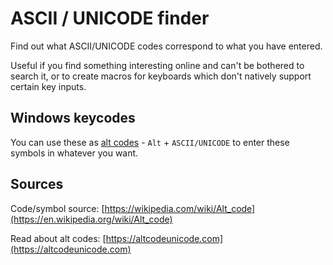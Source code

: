 # ASCII / UNICODE finder

Find out what ASCII/UNICODE codes correspond to what you have entered.  

Useful if you find something interesting online and can't be bothered to search it, or to create macros for keyboards which don't natively support certain key inputs.  

## Windows keycodes

You can use these as [alt codes](https://altcodeunicode.com) - `Alt` + `ASCII/UNICODE` to enter these symbols in whatever you want.  

## Sources

Code/symbol source: [https://wikipedia.com/wiki/Alt_code](https://en.wikipedia.org/wiki/Alt_code)  

Read about alt codes: [https://altcodeunicode.com](https://altcodeunicode.com)